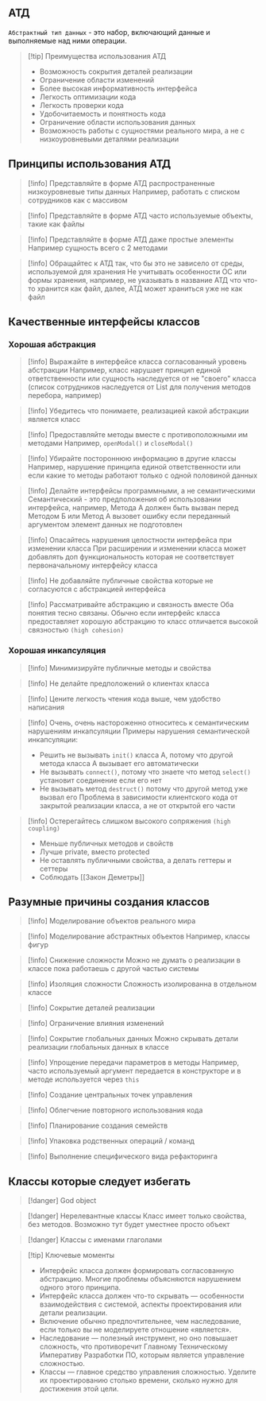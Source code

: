 ## АТД
`Абстрактный тип данных` - это набор, включающий данные и выполняемые над ними операции.

>[!tip] Преимущества использования АТД
>* Возможность сокрытия деталей реализации
>* Ограничение области изменений
>* Более высокая информативность интерфейса
>* Легкость оптимизации кода
>* Легкость проверки кода
>* Удобочитаемость и понятность кода
>* Ограничение области использования данных
>* Возможность работы с сущностями реального мира, а не с низкоуровневыми деталями реализации

## Принципы использования АТД

>[!info] Представляйте в форме АТД распространенные низкоуровневые типы данных
>Например, работать с списком сотрудников как с массивом

>[!info] Представляйте в форме АТД часто используемые объекты, такие как файлы

>[!info] Представляйте в форме АТД даже простые элементы
>Например сущность всего с 2 методами

>[!info] Обращайтес к АТД так, что бы это не зависело от среды, используемой для хранения
>Не учитывать особенности ОС или формы хранения, например, не указывать в название АТД что что-то хранится как файл, далее, АТД может храниться уже не как файл

## Качественные интерфейсы классов

### Хорошая абстракция

>[!info] Выражайте в интерфейсе класса согласованный уровень абстракции
>Например, класс нарушает принцип единой ответственности или сущность наследуется от не "своего" класса (список сотрудников наследуется от List для получения методов перебора, например)

>[!info] Убедитесь что понимаете, реализацией какой абстракции является класс

>[!info] Предоставляйте методы вместе с противоположными им методами
>Например, `openModal()` и `closeModal()`

>[!info] Убирайте постороннюю информацию в другие классы
>Например, нарушение принципа единой ответственности или если какие то методы работают только с одной половиной данных

>[!info] Делайте интерфейсы программными, а не семантическими
>Семантический - это предположения об использовании интерфейса, например, Метода А должен быть вызван перед Методом Б или Метод А вызовет ошибку если переданный аргументом элемент данных не подготовлен

>[!info] Опасайтесь нарушения целостности интерфейса при изменении класса
>При расширении и изменении класса может добавлять доп функциональность которая не соответствует первоначальному интерфейсу класса

>[!info] Не добавляйте публичные свойства которые не согласуются с абстракцией интерфейса

>[!info] Рассматривайте абстракцию и связность вместе
>Оба понятия тесно связаны. Обычно если интерфейс класса предоставляет хорошую абстракцию то класс отличается высокой связностью `(high cohesion)`

### Хорошая инкапсуляция 

>[!info] Минимизируйте публичные методы и свойства

>[!info] Не делайте предположений о клиентах класса

>[!info] Цените легкость чтения кода выше, чем удобство написания

>[!info] Очень, очень настороженно относитесь к семантическим нарушениям инкапсуляции
>Примеры нарушения семантической инкапсуляции:
>* Решить не вызывать `init()` класса А, потому что другой метода класса А вызывает его автоматически
>* Не вызывать `connect()`, потому что знаете что метод `select()` установит соединение если его нет
>* Не вызывать метод `destruct()` потому что другой метод уже вызвал его
>Проблема в зависимости клиентского кода от закрытой реализации класса, а не от открытой его части

>[!info] Остерегайтесь слишком высокого сопряжения `(high coupling)`
>* Меньше публичных методов и свойств
>* Лучше private, вместо protected
>* Не оставлять публичными свойства, а делать геттеры и сеттеры
>* Соблюдать [[Закон Деметры]]

## Разумные причины создания классов

>[!info] Моделирование объектов реального мира

>[!info] Моделирование абстрактных объектов 
>Например, классы фигур

>[!info] Снижение сложности
>Можно не думать о реализации в классе пока работаешь с другой частью системы


>[!info] Изоляция сложности
>Сложность изолированна в отдельном классе

>[!info] Сокрытие деталей реализации

>[!info] Ограничение влияния изменений

>[!info] Сокрытие глобальных данных
>Можно скрывать детали реализации глобальных данных в классе

>[!info] Упрощение передачи параметров в методы
>Например, часто используемый аргумент передается в конструкторе и в методе используется через `this`

>[!info] Создание центральных точек управления

>[!info] Облегчение повторного использования кода

>[!info] Планирование создания семейств

>[!info] Упаковка родственных операций / команд

>[!info] Выполнение специфического вида рефакторинга

## Классы которые следует избегать

>[!danger] God object

>[!danger] Нерелевантные классы
>Класс имеет только свойства, без методов. Возможно тут будет уместнее просто объект

>[!danger] Классы с именами глаголами

>[!tip] Ключевые моменты
>* Интерфейс класса должен формировать согласованную абстракцию. Многие проблемы объясняются нарушением одного этого  принципа.
>* Интерфейс класса должен что-то скрывать — особенности взаимодействия с системой, аспекты проектирования или детали  реализации.
>* Включение обычно предпочтительнее, чем наследование, если только вы не моделируете отношение «является».
>* Наследование — полезный инструмент, но оно повышает сложность, что противоречит Главному Техническому Императиву  Разработки ПО, которым является управление сложностью.
>* Классы — главное средство управления сложностью. Уделите их проектированию столько времени, сколько нужно для  достижения этой цели.
